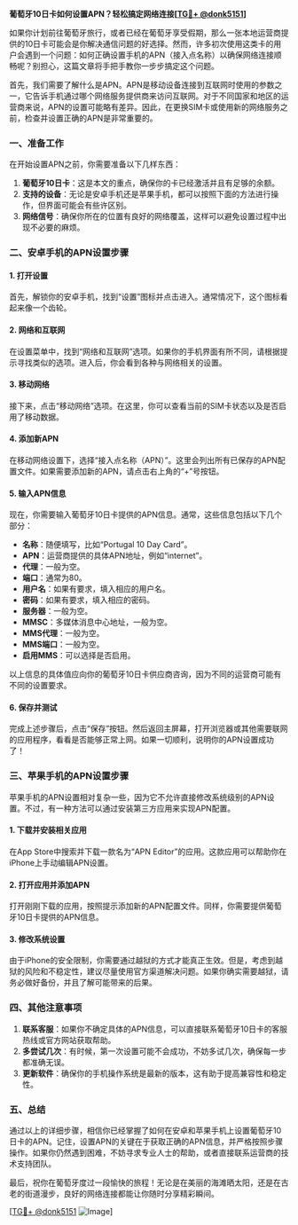**葡萄牙10日卡如何设置APN？轻松搞定网络连接[[TG💪+ @donk5151](https://t.me/s/donk5151)]**

如果你计划前往葡萄牙旅行，或者已经在葡萄牙享受假期，那么一张本地运营商提供的10日卡可能会是你解决通信问题的好选择。然而，许多初次使用这类卡的用户会遇到一个问题：如何正确设置手机的APN（接入点名称）以确保网络连接顺畅呢？别担心，这篇文章将手把手教你一步步搞定这个问题。

首先，我们需要了解什么是APN。APN是移动设备连接到互联网时使用的参数之一，它告诉手机通过哪个网络服务提供商来访问互联网。对于不同国家和地区的运营商来说，APN的设置可能略有差异。因此，在更换SIM卡或使用新的网络服务之前，检查并设置正确的APN是非常重要的。

### 一、准备工作

在开始设置APN之前，你需要准备以下几样东西：

1. **葡萄牙10日卡**：这是本文的重点，确保你的卡已经激活并且有足够的余额。
2. **支持的设备**：无论是安卓手机还是苹果手机，都可以按照下面的方法进行操作，但界面可能会有些许区别。
3. **网络信号**：确保你所在的位置有良好的网络覆盖，这样可以避免设置过程中出现不必要的麻烦。

### 二、安卓手机的APN设置步骤

#### 1. 打开设置
首先，解锁你的安卓手机，找到“设置”图标并点击进入。通常情况下，这个图标看起来像一个齿轮。

#### 2. 网络和互联网
在设置菜单中，找到“网络和互联网”选项。如果你的手机界面有所不同，请根据提示寻找类似的选项。进入后，你会看到各种与网络相关的设置。

#### 3. 移动网络
接下来，点击“移动网络”选项。在这里，你可以查看当前的SIM卡状态以及是否启用了移动数据。

#### 4. 添加新APN
在移动网络设置下，选择“接入点名称（APN）”。这里会列出所有已保存的APN配置文件。如果需要添加新的APN，请点击右上角的“+”号按钮。

#### 5. 输入APN信息
现在，你需要输入葡萄牙10日卡提供的APN信息。通常，这些信息包括以下几个部分：
- **名称**：随便填写，比如“Portugal 10 Day Card”。
- **APN**：运营商提供的具体APN地址，例如“internet”。
- **代理**：一般为空。
- **端口**：通常为80。
- **用户名**：如果有要求，填入相应的用户名。
- **密码**：如果有要求，填入相应的密码。
- **服务器**：一般为空。
- **MMSC**：多媒体消息中心地址，一般为空。
- **MMS代理**：一般为空。
- **MMS端口**：一般为空。
- **启用MMS**：可以选择是否启用。

以上信息的具体值应向你的葡萄牙10日卡供应商咨询，因为不同的运营商可能有不同的设置要求。

#### 6. 保存并测试
完成上述步骤后，点击“保存”按钮。然后返回主屏幕，打开浏览器或其他需要联网的应用程序，看看是否能够正常上网。如果一切顺利，说明你的APN设置成功了！

### 三、苹果手机的APN设置步骤

苹果手机的APN设置相对复杂一些，因为它不允许直接修改系统级别的APN设置。不过，有一种方法可以通过安装第三方应用来实现APN配置。

#### 1. 下载并安装相关应用
在App Store中搜索并下载一款名为“APN Editor”的应用。这款应用可以帮助你在iPhone上手动编辑APN设置。

#### 2. 打开应用并添加APN
打开刚刚下载的应用，按照提示添加新的APN配置文件。同样，你需要提供葡萄牙10日卡提供的APN信息。

#### 3. 修改系统设置
由于iPhone的安全限制，你需要通过越狱的方式才能真正生效。但是，考虑到越狱的风险和不稳定性，建议尽量使用官方渠道解决问题。如果你确实需要越狱，请务必做好备份，并且了解可能带来的后果。

### 四、其他注意事项

1. **联系客服**：如果你不确定具体的APN信息，可以直接联系葡萄牙10日卡的客服热线或官方网站获取帮助。
2. **多尝试几次**：有时候，第一次设置可能不会成功，不妨多试几次，确保每一步都准确无误。
3. **更新软件**：确保你的手机操作系统是最新的版本，这有助于提高兼容性和稳定性。

### 五、总结

通过以上的详细步骤，相信你已经掌握了如何在安卓和苹果手机上设置葡萄牙10日卡的APN。记住，设置APN的关键在于获取正确的APN信息，并严格按照步骤操作。如果你仍然遇到困难，不妨寻求专业人士的帮助，或者直接联系运营商的技术支持团队。

最后，祝你在葡萄牙度过一段愉快的旅程！无论是在美丽的海滩晒太阳，还是在古老的街道漫步，良好的网络连接都能让你随时分享精彩瞬间。

[[TG💪+ @donk5151](https://t.me/s/donk5151) ![Image](https://i.postimg.cc/rwNCRYN7/Snipaste-2025-04-30-17-27-05.png)]
